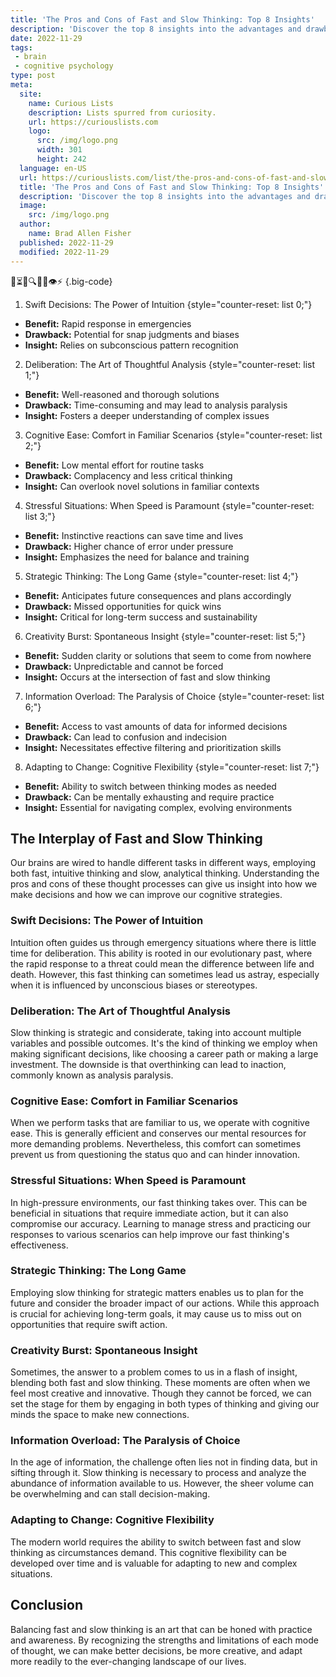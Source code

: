 ```yaml
---
title: 'The Pros and Cons of Fast and Slow Thinking: Top 8 Insights'
description: 'Discover the top 8 insights into the advantages and drawbacks of fast and slow thinking, intriguingly exploring the pros and cons of each approach.'
date: 2022-11-29
tags:
 - brain
 - cognitive psychology
type: post
meta:
  site:
    name: Curious Lists
    description: Lists spurred from curiosity.
    url: https://curiouslists.com
    logo:
      src: /img/logo.png
      width: 301
      height: 242
  language: en-US
  url: https://curiouslists.com/list/the-pros-and-cons-of-fast-and-slow-thinking-top-8-insights
  title: 'The Pros and Cons of Fast and Slow Thinking: Top 8 Insights'
  description: 'Discover the top 8 insights into the advantages and drawbacks of fast and slow thinking, intriguingly exploring the pros and cons of each approach.'
  image:
    src: /img/logo.png
  author:
    name: Brad Allen Fisher
  published: 2022-11-29
  modified: 2022-11-29
---
```



🧠⏳🚀🔍💡🤔👁️⚡ {.big-code}

1. Swift Decisions: The Power of Intuition {style="counter-reset: list 0;"}
  - **Benefit:** Rapid response in emergencies
  - **Drawback:** Potential for snap judgments and biases
  - **Insight:** Relies on subconscious pattern recognition

2. Deliberation: The Art of Thoughtful Analysis {style="counter-reset: list 1;"}
  - **Benefit:** Well-reasoned and thorough solutions
  - **Drawback:** Time-consuming and may lead to analysis paralysis
  - **Insight:** Fosters a deeper understanding of complex issues

3. Cognitive Ease: Comfort in Familiar Scenarios {style="counter-reset: list 2;"}
  - **Benefit:** Low mental effort for routine tasks
  - **Drawback:** Complacency and less critical thinking
  - **Insight:** Can overlook novel solutions in familiar contexts

4. Stressful Situations: When Speed is Paramount {style="counter-reset: list 3;"}
  - **Benefit:** Instinctive reactions can save time and lives
  - **Drawback:** Higher chance of error under pressure
  - **Insight:** Emphasizes the need for balance and training

5. Strategic Thinking: The Long Game {style="counter-reset: list 4;"}
  - **Benefit:** Anticipates future consequences and plans accordingly
  - **Drawback:** Missed opportunities for quick wins
  - **Insight:** Critical for long-term success and sustainability

6. Creativity Burst: Spontaneous Insight {style="counter-reset: list 5;"}
  - **Benefit:** Sudden clarity or solutions that seem to come from nowhere
  - **Drawback:** Unpredictable and cannot be forced
  - **Insight:** Occurs at the intersection of fast and slow thinking

7. Information Overload: The Paralysis of Choice {style="counter-reset: list 6;"}
  - **Benefit:** Access to vast amounts of data for informed decisions
  - **Drawback:** Can lead to confusion and indecision
  - **Insight:** Necessitates effective filtering and prioritization skills

8. Adapting to Change: Cognitive Flexibility {style="counter-reset: list 7;"}
  - **Benefit:** Ability to switch between thinking modes as needed
  - **Drawback:** Can be mentally exhausting and require practice
  - **Insight:** Essential for navigating complex, evolving environments

## The Interplay of Fast and Slow Thinking

Our brains are wired to handle different tasks in different ways, employing both fast, intuitive thinking and slow, analytical thinking. Understanding the pros and cons of these thought processes can give us insight into how we make decisions and how we can improve our cognitive strategies.

### Swift Decisions: The Power of Intuition

Intuition often guides us through emergency situations where there is little time for deliberation. This ability is rooted in our evolutionary past, where the rapid response to a threat could mean the difference between life and death. However, this fast thinking can sometimes lead us astray, especially when it is influenced by unconscious biases or stereotypes.

### Deliberation: The Art of Thoughtful Analysis

Slow thinking is strategic and considerate, taking into account multiple variables and possible outcomes. It's the kind of thinking we employ when making significant decisions, like choosing a career path or making a large investment. The downside is that overthinking can lead to inaction, commonly known as analysis paralysis.

### Cognitive Ease: Comfort in Familiar Scenarios

When we perform tasks that are familiar to us, we operate with cognitive ease. This is generally efficient and conserves our mental resources for more demanding problems. Nevertheless, this comfort can sometimes prevent us from questioning the status quo and can hinder innovation.

### Stressful Situations: When Speed is Paramount

In high-pressure environments, our fast thinking takes over. This can be beneficial in situations that require immediate action, but it can also compromise our accuracy. Learning to manage stress and practicing our responses to various scenarios can help improve our fast thinking's effectiveness.

### Strategic Thinking: The Long Game

Employing slow thinking for strategic matters enables us to plan for the future and consider the broader impact of our actions. While this approach is crucial for achieving long-term goals, it may cause us to miss out on opportunities that require swift action.

### Creativity Burst: Spontaneous Insight

Sometimes, the answer to a problem comes to us in a flash of insight, blending both fast and slow thinking. These moments are often when we feel most creative and innovative. Though they cannot be forced, we can set the stage for them by engaging in both types of thinking and giving our minds the space to make new connections.

### Information Overload: The Paralysis of Choice

In the age of information, the challenge often lies not in finding data, but in sifting through it. Slow thinking is necessary to process and analyze the abundance of information available to us. However, the sheer volume can be overwhelming and can stall decision-making.

### Adapting to Change: Cognitive Flexibility

The modern world requires the ability to switch between fast and slow thinking as circumstances demand. This cognitive flexibility can be developed over time and is valuable for adapting to new and complex situations.

## Conclusion

Balancing fast and slow thinking is an art that can be honed with practice and awareness. By recognizing the strengths and limitations of each mode of thought, we can make better decisions, be more creative, and adapt more readily to the ever-changing landscape of our lives.
